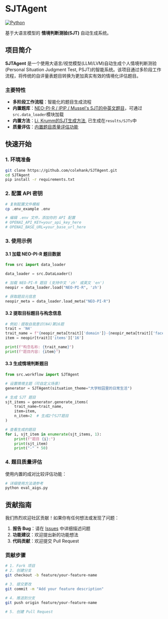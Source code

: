 # SJTAgent

[![Python](https://img.shields.io/badge/Python-3.10+-blue.svg)](https://www.python.org/downloads/)


基于大语言模型的 **情境判断测验(SJT)** 自动生成系统。

## 项目简介

**SJTAgent** 是一个使用大语言/视觉模型(LLM/LVM)自动生成个人情境判断测验(Personal Situation Judgment Test, PSJT)的智能系统。该项目通过多阶段工作流程，将传统的自评量表题目转换为更加真实有效的情境化评估题目。

### 主要特性

- **多阶段工作流程**：智能化的题目生成流程  
- **内置题库**：[NEO-PI-R / IPIP / Mussel's SJT的中英文题目](src/datasets/aig_prompts)，可通过`src.data_loader`模块加载
- **内置方法**：[Li, Krumm的SJT生成方法](make_baseline_sjt.py), 已生成在`results/SJTs`中
- **质量评估**：[内置题目质量评估功能](eval_aigs.py)


## 快速开始

### 1. 环境准备

```bash
git clone https://github.com/colehank/SJTAgent.git
cd SJTAgent
pip install -r requirements.txt
```

### 2. 配置 API 密钥

```bash
# 复制配置文件模板
cp .env_example .env

# 编辑 .env 文件，添加你的 API 配置
# OPENAI_API_KEY=your_api_key_here
# OPENAI_BASE_URL=your_base_url_here
```

### 3. 使用示例

#### 3.1 加载 NEO-PI-R 题目数据

```python
from src import data_loader

data_loader = src.DataLoader()

# 加载 NEO-PI-R 题目 (支持中文 'zh' 或英文 'en')
neopir = data_loader.load("NEO-PI-R", 'zh')

# 获取题目元信息
neopir_meta = data_loader.load_meta("NEO-PI-R")
```

#### 3.2 提取目标题目与构念信息

```python
# 例如：提取自我意识(N4)第16题
trait = 'N4'
trait_name = f"{neopir_meta[trait]['domain']}-{neopir_meta[trait]['facet_name']}"
item = neopir[trait]['items']['16']

print(f"构念名称: {trait_name}")
print(f"题目内容: {item}")
```

#### 3.3 生成情境判断题目

```python
from src.workflow import SJTAgent

# 设置情境主题（可自定义场景）
generator = SJTAgent(situation_theme="大学校园里的日常生活")

# 生成 SJT 题目
sjt_items = generator.generate_items(
    trait_name=trait_name, 
    item=item, 
    n_item=2  # 生成2个SJT题目
)

# 查看生成的题目
for i, sjt_item in enumerate(sjt_items, 1):
    print(f"题目 {i}:")
    print(sjt_item)
    print("-" * 50)
```

### 4. 题目质量评估

使用内置的成对比较评估功能：

```bash
# 详细使用方法请参考
python eval_aigs.py
```

## 贡献指南

我们热烈欢迎社区贡献！如果你有任何想法或发现了问题：

1. **报告 Bug**：请在 [Issues](https://github.com/colehank/SJTAgent/issues) 中详细描述问题
2. **功能建议**：欢迎提出新的功能想法
3. **代码贡献**：欢迎提交 Pull Request

### 贡献步骤

```bash
# 1. Fork 项目
# 2. 创建分支
git checkout -b feature/your-feature-name

# 3. 提交更改
git commit -m "Add your feature description"

# 4. 推送到分支
git push origin feature/your-feature-name

# 5. 创建 Pull Request
```